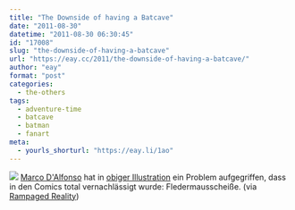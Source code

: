 ```yaml
---
title: "The Downside of having a Batcave"
date: "2011-08-30"
datetime: "2011-08-30 06:30:45"
id: "17008"
slug: "the-downside-of-having-a-batcave"
url: "https://eay.cc/2011/the-downside-of-having-a-batcave/"
author: "eay"
format: "post"
categories:
  - the-others
tags:
  - adventure-time
  - batcave
  - batman
  - fanart
meta:
  - yourls_shorturl: "https://eay.li/1ao"
---
```


[![](https://eay.cc/uploads/2011/batshit.jpg)](http://m7781.deviantart.com/art/downside-of-having-a-batcave-254683654) [Marco D'Alfonso](http://www.marcodalfonso.com/) hat in [obiger Illustration](http://m7781.deviantart.com/art/downside-of-having-a-batcave-254683654) ein Problem aufgegriffen, dass in den Comics total vernachlässigt wurde: Fledermausscheiße. (via [Rampaged Reality](http://rampagedreality.com/post/9332646852/batcavepoopin))
